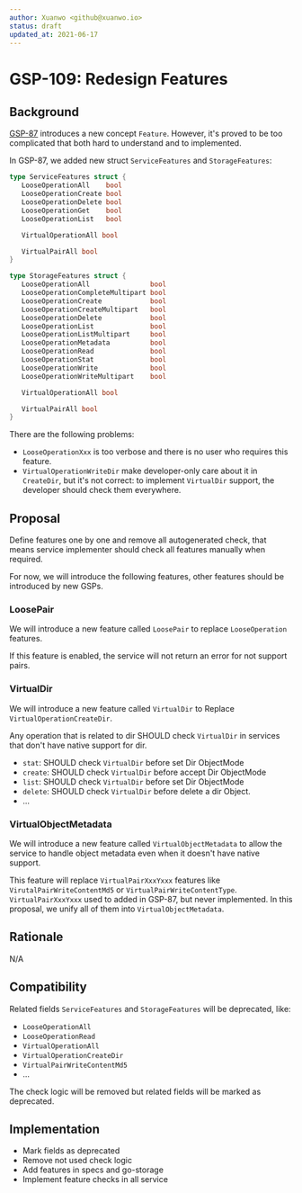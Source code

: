 ```yaml
---
author: Xuanwo <github@xuanwo.io>
status: draft
updated_at: 2021-06-17
---
```


# GSP-109: Redesign Features

## Background

[GSP-87](https://github.com/beyondstorage/specs/pull/87) introduces a new concept `Feature`. However, it's proved to be too complicated that both hard to understand and to implemented.

In GSP-87, we added new struct `ServiceFeatures` and `StorageFeatures`:

```go
type ServiceFeatures struct {
   LooseOperationAll    bool
   LooseOperationCreate bool
   LooseOperationDelete bool
   LooseOperationGet    bool
   LooseOperationList   bool

   VirtualOperationAll bool

   VirtualPairAll bool
}

type StorageFeatures struct {
   LooseOperationAll               bool
   LooseOperationCompleteMultipart bool
   LooseOperationCreate            bool
   LooseOperationCreateMultipart   bool
   LooseOperationDelete            bool
   LooseOperationList              bool
   LooseOperationListMultipart     bool
   LooseOperationMetadata          bool
   LooseOperationRead              bool
   LooseOperationStat              bool
   LooseOperationWrite             bool
   LooseOperationWriteMultipart    bool

   VirtualOperationAll bool

   VirtualPairAll bool
}
```

There are the following problems:

- `LooseOperationXxx` is too verbose and there is no user who requires this feature.
- `VirtualOperationWriteDir` make developer-only care about it in `CreateDir`, but it's not correct: to implement `VirtualDir` support, the developer should check them everywhere.

## Proposal

Define features one by one and remove all autogenerated check, that means service implementer should check all features manually when required.

For now, we will introduce the following features, other features should be introduced by new GSPs.

### LoosePair

We will introduce a new feature called `LoosePair` to replace `LooseOperation` features.

If this feature is enabled, the service will not return an error for not support pairs.

### VirtualDir

We will introduce a new feature called `VirtualDir` to Replace `VirtualOperationCreateDir`.

Any operation that is related to dir SHOULD check `VirtualDir` in services that don't have native support for dir.

- `stat`: SHOULD check `VirtualDir` before set Dir ObjectMode
- `create`: SHOULD check `VirtualDir` before accept Dir ObjectMode
- `list`: SHOULD check `VirtualDir` before set Dir ObjectMode
- `delete`: SHOULD check `VirtualDir` before delete a dir Object.
- ...

### VirtualObjectMetadata

We will introduce a new feature called `VirtualObjectMetadata` to allow the service to handle object metadata even when it doesn't have native support.

This feature will replace `VirtualPairXxxYxxx` features like `VirutalPairWriteContentMd5` or `VirtualPairWriteContentType`. `VirtualPairXxxYxxx` used to added in GSP-87, but never implemented. In this proposal, we unify all of them into `VirtualObjectMetadata`.

## Rationale

N/A

## Compatibility

Related fields `ServiceFeatures` and `StorageFeatures` will be deprecated, like:

- `LooseOperationAll`
- `LooseOperationRead`
- `VirtualOperationAll`
- `VirtualOperationCreateDir`
- `VirtualPairWriteContentMd5`
- ...

The check logic will be removed but related fields will be marked as deprecated.

## Implementation

- Mark fields as deprecated
- Remove not used check logic
- Add features in specs and go-storage
- Implement feature checks in all service
